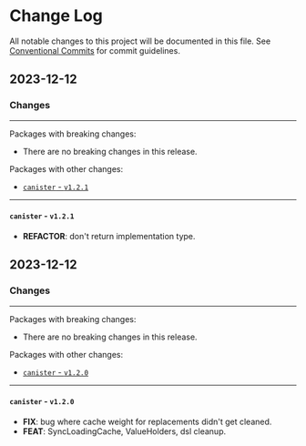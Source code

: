 # Change Log

All notable changes to this project will be documented in this file.
See [Conventional Commits](https://conventionalcommits.org) for commit guidelines.

## 2023-12-12

### Changes

---

Packages with breaking changes:

 - There are no breaking changes in this release.

Packages with other changes:

 - [`canister` - `v1.2.1`](#canister---v121)

---

#### `canister` - `v1.2.1`

 - **REFACTOR**: don't return implementation type.


## 2023-12-12

### Changes

---

Packages with breaking changes:

 - There are no breaking changes in this release.

Packages with other changes:

 - [`canister` - `v1.2.0`](#canister---v120)

---

#### `canister` - `v1.2.0`

 - **FIX**: bug where cache weight for replacements didn't get cleaned.
 - **FEAT**: SyncLoadingCache, ValueHolders, dsl cleanup.

